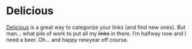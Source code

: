 <!--
  id: 229
  date: 2006-01-01
  modified: 2006-01-01
  slug: delicious
  type: post
  excerpt: <p>Delicious is a great way to categorize your links (and find new ones). But man&#8230; what pile of work to put all my links in there. I&#8217;m halfway now and I need a beer. Oh&#8230; and happy newyear off course.</p>
  categories: admin, backend
  tags: 
  inCv: 
  inPortfolio: 
  dateFrom: 
  dateTo: 
-->

# Delicious

<p><a href="http://del.icio.us/" target="_blank">Delicious</a> is a great way to categorize your links (and find new ones). But man&#8230; what pile of work to put all my <del>links</del> in there. I&#8217;m halfway now and I need a beer. Oh&#8230; and happy newyear off course.</p>

